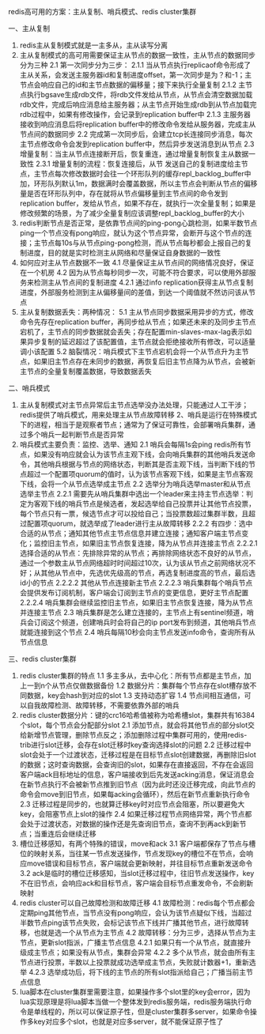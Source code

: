 redis高可用的方案：主从复制、哨兵模式、redis cluster集群

一、主从复制
1. redis主从复制模式就是一主多从，主从读写分离
2. 主从复制模式的高可用需要保证主从节点的数据一致性，主从节点的数据同步分为三种
2.1 第一次同步分为三步：
2.1.1 当从节点执行replicaof命令形成了主从关系，会发送主服务器id和复制进度offset，第一次同步是为？和-1；主节点会响应自己的id和主节点数据的偏移量；接下来执行全量复制
2.1.2 主节点执行bgsave生成rdb文件，将rdb文件发给从节点，从节点会清空数据加载rdb文件，完成后响应消息给主服务器；从主节点开始生成rdb到从节点加载完rdb过程中，如果有修改操作，会记录到replication buffer中
2.1.3 主服务器接收到响应消息后将replication buffer中的修改命令发给从服务器，完成主从节点间的数据同步
2.2 完成第一次同步后，会建立tcp长连接同步消息，每次主节点修改命令会发到replication buffer中，然后异步发送消息到从节点
2.3 增量复制：当主从节点连接断开后，恢复重连，通过增量复制恢复主从数据一致性
2.3.1 增量复制的流程：恢复连接后，从节  发送自己的复制进度给主节点，主节点每次修改数据时会往一个环形队列的缓存repl_backlog_buffer中加，环形队列默认1m，数据满时会覆盖数据，所以主节点会判断从节点的偏移量是否在环形队列中，存在就将从节点偏移量到主节点间的命令发到replication buffer，发给从节点，如果不存在，就执行一次全量复制；如果是修改频繁的场景，为了减少全量复制应该调整repl_backlog_buffer的大小
3. redis判断节点是否正常，是依靠节点间的ping-pong心跳检测，如果半数节点ping一个节点没有pong响应，就认为这个节点异常，会断开与这个节点的连接；主节点每10s与从节点ping-pong检测，而从节点每秒都会上报自己的复制进度，目的就是实时检测主从网络和尽量保证自身数据的一致性
4. 如何应对主从节点数据不一致
4.1 尽量保证主从节点间的网络情况良好，保证在一个机房
4.2 因为从节点每秒同步一次，可能不符合要求，可以使用外部服务来检测主从节点间的复制进度
4.2.1 通过info replication获得主从节点复制进度，外部服务检测到主从偏移量间的差值，到达一个阈值就不然访问该从节点
5. 主从复制数据丢失：两种情况：
5.1 主从节点同步数据采用异步的方式，修改命令先存在replication buffer，再同步给从节点；如果还未来的及同步主节点宕机了，主节点的同步数据就会丢失；存在配置min-slaves-max-lag表示如果异步复制的延迟超过了该配置值，主节点就会拒绝接收所有修改，可以适量调小该配置
5.2 脑裂情况：哨兵模式下主节点宕机会将一个从节点升为主节点，如果旧主节点存在未同步的数据，再恢复后旧主节点降为从节点，会被新主节点的全量复制覆盖数据，导致数据丢失

二、哨兵模式
1. 主从复制模式对主节点异常后主节点选举没办法处理，只能通过人工干涉；redis提供了哨兵模式，用来处理主从节点故障转移
2、哨兵是运行在特殊模式下的进程，相当于是观察者节点；通常为了保证可靠性，会部署哨兵集群，通过多个哨兵一起判断节点是否异常
2. 哨兵模式主要负责：监控、选举、通知
2.1 哨兵会每隔1s会ping redis所有节点，如果没有响应就会认为该节点主观下线，会向哨兵集群的其他哨兵发送命令，其他哨兵根据与节点的网络状态，判断其是否主观下线，当判断下线的节点超过一个配置项quorum的值时，认为该节点客观下线，如果是主节点客观下线，会将一个从节点选举成主节点
2.2 选举分为哨兵选举master和从节点选举主节点
2.2.1 需要先从哨兵集群中选出一个leader来主持主节点选举：判定为客观下线的哨兵节点是候选者，发起选举给自己投票并让其他节点投票，每个节点只有一票，候选节点才可以投给自己；当投票数超过集群半数，且超过配置项quorum，就选举成了leader进行主从故障转移
2.2.2 有四步：选中合适的从节点；通知其他节点主节点信息并建立连接；通知客户端主节点变化；监控旧主节点，如果旧主节点恢复连接，降为从节点并连接主节点
2.2.2.1 选择合适的从节点：先排除异常的从节点；再排除网络状态不良好的从节点，通过一个参数主从节点网络超时时间超过10次，认为该从节点之前网络状况不好；从其他从节点中，先选优先级高的节点，再选复制进度高的节点，最后选id小的节点
2.2.2.2 其他从节点连接新主节点
2.2.2.3 哨兵集群每个哨兵节点会提供发布订阅机制，客户端会订阅到主节点的变更信息，更好主节点配置
2.2.2.4 哨兵集群会继续监控旧主节点，如果旧主节点恢复连接，降为从节点并连接主节点
2.3 哨兵集群是怎么建立连接的，主节点上有sentinel频道，哨兵会订阅这个频道，创建哨兵时会将自己的ip port发布到频道，其他哨兵节点就能连接到这个节点
2.4 哨兵每隔10秒会向主节点发送info命令，查询所有从节点信息

三、redis cluster集群
1. redis cluster集群的特点
1.1 多主多从，去中心化：所有节点都是主节点，加上一到n个从节点仅做数据备份
1.2 数据分片：集群每个节点存在slot槽存放不同数据，key会hash到对应的slot
1.3 支持动态扩容
1.4 节点间相互通信，可以自我故障检测、故障转移，不需要依靠外部的哨兵
2. redis cluster数据分片：键的crc16哈希值被称为哈希槽slot，集群共有16384个slot，每个节点会分配部分slot
2.1 添加节点，就会将其他节点的部分slot交给新增节点管理，删除节点反之；添加删除过程中集群可用的，使用redis-trib进行slot迁移，会存在slot迁移时key查询选择slot的问题
2.2 迁移过程中slot会处于一个过渡状态，迁移过程是在目标节点slot创建数据，再删除旧slot的数据；这时查询数据，会查询旧的slot，如果存在直接返回，不存在会返回客户端ack目标地址的信息，客户端接收到后先发送acking消息，保证消息会在新节点执行不会被新节点推到旧节点（因为此时还没迁移完成，向此节点的命令会move到旧节点，如果每acking会循环），然后在新节点重新执行命令
2.3 迁移过程是同步的，也就算迁移key时对应节点会阻塞，所以要避免大key，会阻塞节点上slot的操作
2.4 如果迁移过程节点网络异常，两个节点都会处于过渡状态，对数据的操作还是先查询旧节点，查询不到再ack到新节点；当重连后会继续迁移
3. 槽位迁移感知，有两个特殊的错误，move和ack
3.1 客户端都保存了节点与槽位的映射关系，当往某一节点发送操作，节点发现key的槽位不在节点，会响应move错误和目标节点，客户端就会更新映射，并往目标节点重新发送命令
3.2 ack是临时的槽位迁移感知，当slot迁移过程中，往旧节点发送操作，key不在旧节点，会响应ack和目标节点，客户端会目标节点重发命令，不会刷新映射
4. redis cluster可以自己故障检测和故障迁移
4.1 故障检测：redis每个节点都会定期ping其他节点，当节点没有pong响应，会认为该节点疑似下线，当超过半数节点ping该节点失败，会标记该节点下线并广播其他节点，进行故障转移，也就是选一个从节点为主节点
4.2 故障转移：分为三步，选择从节点为主节点，更新slot指派，广播主节点信息
4.2.1 如果只有一个从节点，就直接升级成主节点；如果没有从节点，集群会异常
4.2.2 多个从节点，就会由所有主节点进行投票，半数以上投票就成功选举成主节点，失败就计数器+1，重新选举
4.2.3 选举成功后，将下线的主节点的所有slot指派给自己；广播当前主节点信息
5. lua脚本在cluster集群里需要注意，如果操作多个slot里的key会error，因为lua实现原理是将lua脚本当做一个整体发到redis服务端，redis服务端执行命令是单线程的，所以可以保证原子性，但是cluster集群多server，如果命令操作多key对应多个slot，也就是对应多server，就不能保证原子性了
